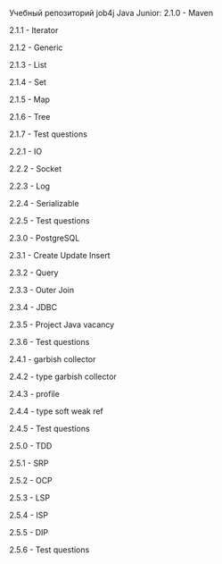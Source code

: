 Учебный репозиторий job4j Java Junior:
2.1.0 - Maven

2.1.1 - Iterator

2.1.2 - Generic

2.1.3 - List

2.1.4 - Set

2.1.5 - Map

2.1.6 - Tree

2.1.7 - Test questions

2.2.1 - IO

2.2.2 - Socket

2.2.3 - Log

2.2.4 - Serializable

2.2.5 - Test questions

2.3.0 - PostgreSQL

2.3.1 - Create Update Insert

2.3.2 - Query

2.3.3 - Outer Join

2.3.4 - JDBC

2.3.5 - Project Java vacancy

2.3.6 - Test questions

2.4.1 - garbish collector

2.4.2 - type garbish collector

2.4.3 - profile

2.4.4 - type soft weak ref

2.4.5 - Test questions

2.5.0 - TDD

2.5.1 - SRP

2.5.2 - OCP

2.5.3 - LSP

2.5.4 - ISP

2.5.5 - DIP

2.5.6 - Test questions

